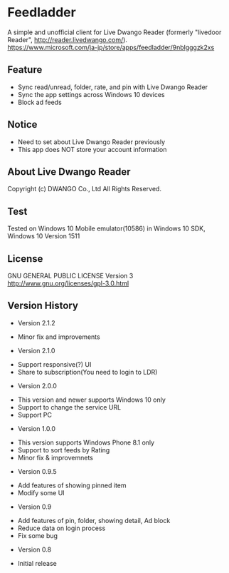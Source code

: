Feedladder
==========

A simple and unofficial client for Live Dwango Reader (formerly "livedoor Reader", http://reader.livedwango.com/).  
https://www.microsoft.com/ja-jp/store/apps/feedladder/9nblgggzk2xs

## Feature
- Sync read/unread, folder, rate, and pin with Live Dwango Reader
- Sync the app settings across Windows 10 devices
- Block ad feeds

## Notice
- Need to set about Live Dwango Reader previously
- This app does NOT store your account information
  
## About Live Dwango Reader
Copyright (c) DWANGO Co., Ltd All Rights Reserved.

## Test
Tested on Windows 10 Mobile emulator(10586) in Windows 10 SDK, Windows 10 Version 1511

## License
GNU GENERAL PUBLIC LICENSE Version 3  
http://www.gnu.org/licenses/gpl-3.0.html

## Version History
- Version 2.1.2
 * Minor fix and improvements

- Version 2.1.0
 * Support responsive(?) UI
 * Share to subscription(You need to login to LDR)

- Version 2.0.0
 * This version and newer supports Windows 10 only
 * Support to change the service URL
 * Support PC

- Version 1.0.0
 * This version supports Windows Phone 8.1 only
 * Support to sort feeds by Rating
 * Minor fix & improvemnets

- Version 0.9.5
 * Add features of showing pinned item
 * Modify some UI

- Version 0.9
 * Add features of pin, folder, showing detail, Ad block
 * Reduce data on login process
 * Fix some bug

- Version 0.8
 * Initial release
